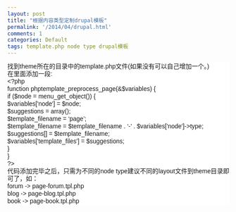 ```yaml
---
layout: post
title: "根据内容类型定制drupal模板"
permalink: '/2014/04/drupal.html'
comments: 1
categories: Default
tags: template.php node type drupal模板
---
```

<div style="background-color: white; font-family: Arial, Verdana, sans-serif; font-size: 14px; line-height: 17px; text-align: justify;">找到theme所在的目录中的template.php文件(如果没有可以自己增加一个。)<br/>在里面添加一段:</div>

<div style="background-color: white; font-family: Arial, Verdana, sans-serif; font-size: 14px; line-height: 17px; text-align: justify;">&lt;?php<br/>function phptemplate_preprocess_page(&amp;$variables) {<br/>if ($node = menu_get_object()) {<br/>$variables['node'] = $node;<br/>$suggestions = array();<br/>$template_filename = ‘page’;<br/>$template_filename = $template_filename . ‘-’ . $variables['node']-&gt;type;<br/>$suggestions[] = $template_filename;<br/>$variables['template_files'] = $suggestions;<br/>}<br/>}<br/>?&gt;</div>

<div style="background-color: white; font-family: Arial, Verdana, sans-serif; font-size: 14px; line-height: 17px; text-align: justify;">代码添加完毕之后，只需为不同的node type建议不同的layout文件到theme目录即可了，如：<br/>forum -&gt; page-forum.tpl.php<br/>blog -&gt; page-blog.tpl.php<br/>book -&gt; page-book.tpl.php</div>